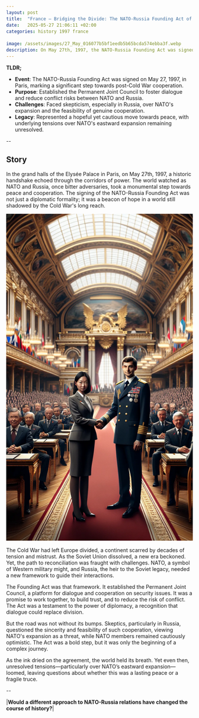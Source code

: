 ```yaml
---
layout: post
title:  "France – Bridging the Divide: The NATO-Russia Founding Act of 1997"
date:   2025-05-27 21:06:11 +02:00
categories: history 1997 france

image: /assets/images/27_May_016077b5bf1eedb5b65bcda574ebba3f.webp
description: On May 27th, 1997, the NATO-Russia Founding Act was signed in Paris, marking a significant step in post-Cold War relations. This agreement established a framework for cooperation between NATO and Russia, aiming to build mutual trust and reduce the risk of conflict in Europe.
---
```


**TLDR;**
- **Event**: The NATO-Russia Founding Act was signed on May 27, 1997, in Paris, marking a significant step towards post-Cold War cooperation.
- **Purpose**: Established the Permanent Joint Council to foster dialogue and reduce conflict risks between NATO and Russia.
- **Challenges**: Faced skepticism, especially in Russia, over NATO's expansion and the feasibility of genuine cooperation.
- **Legacy**: Represented a hopeful yet cautious move towards peace, with underlying tensions over NATO's eastward expansion remaining unresolved.

--


## Story
In the grand halls of the Elysée Palace in Paris, on May 27th, 1997, a historic handshake echoed through the corridors of power. The world watched as NATO and Russia, once bitter adversaries, took a monumental step towards peace and cooperation. The signing of the NATO-Russia Founding Act was not just a diplomatic formality; it was a beacon of hope in a world still shadowed by the Cold War's long reach.

![Image](/assets/images/27_May_016077b5bf1eedb5b65bcda574ebba3f.webp)

The Cold War had left Europe divided, a continent scarred by decades of tension and mistrust. As the Soviet Union dissolved, a new era beckoned. Yet, the path to reconciliation was fraught with challenges. NATO, a symbol of Western military might, and Russia, the heir to the Soviet legacy, needed a new framework to guide their interactions.

The Founding Act was that framework. It established the Permanent Joint Council, a platform for dialogue and cooperation on security issues. It was a promise to work together, to build trust, and to reduce the risk of conflict. The Act was a testament to the power of diplomacy, a recognition that dialogue could replace division.

But the road was not without its bumps. Skeptics, particularly in Russia, questioned the sincerity and feasibility of such cooperation, viewing NATO's expansion as a threat, while NATO members remained cautiously optimistic. The Act was a bold step, but it was only the beginning of a complex journey.

As the ink dried on the agreement, the world held its breath. Yet even then, unresolved tensions—particularly over NATO’s eastward expansion—loomed, leaving questions about whether this was a lasting peace or a fragile truce.


--

|**Would a different approach to NATO-Russia relations have changed the course of history?**|

